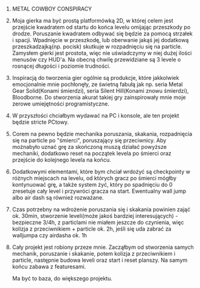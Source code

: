 1. METAL COWBOY CONSPIRACY

2. Moja gierka ma być prostą platformówką 2D, w której celem jest przejście kwadratem od startu do końca levelu omijając przeszkody po drodze.
   Poruszanie kwadratem odbywać się będzie za pomocą strzałek i spacji.
   Wpadnięcie w przeszkodę, lub oberwanie jakąś jej dodatkową przeszkadzajką(np. pocisk) skutkuje w rozpadnięciu się na particle.
   Zamysłem gierki jest prostota, więc nie uświadczymy w niej dużej ilości menusów czy HUD'a.
   Na obecną chwilę przewidziane są 3 levele o rosnącej długości i poziomie trudności.

3. Inspiracją do tworzenia gier ogólnie są produkcje, które jakkolwiek emocjonalnie mnie pochłonęły, ze świetną fabułą
   jak np. seria Metal Gear Solid(Konami śmierdzi), seria Silent Hill(Konami znowu śmierdzi), Bloodborne. Do stworzenia akurat takiej gry zainspirowały mnie moje
   zerowe umiejętności programistyczne.

4. W przyszłości chciałbym wydawać na PC i konsole, ale ten projekt będzie stricte PCtowy.

5. Corem na pewno będzie mechanika poruszania, skakania, rozpadnięcia się na particle po "śmierci", poruszający się przeciwnicy.
   Aby możnabyło uznać grę za skończoną muszą działać powyższe mechaniki, dodatkowo reset na początek levela po śmierci
   oraz przejście do kolejnego levela na końcu.
   
6. Dodatkowymi elementami, które bym chciał wrdożyć są checkpointy w różnych miejscach na levelu, od których gracz po śmierci 
   mógłby kontynuować grę, a także system żyć, który po spadnięciu do 0 zresetuje cały level i przywróci gracza na start.
   Ewentualny wall jump albo air dash są również rozważane.
   
7. Czas potrzebny na wdrożenie poruszania się i skakania powinien zająć ok. 30min, stworzenie leveli(może jakoś bardziej interesujących) - bezpieczne 
   3/4h, z particlami nie miałem jeszcze do czynienia, więc kolizja z przeciwnikiem + particle ok. 2h, jeśli się uda zabrać za walljumpa czy airdasha
   ok. 1h

8. Cały projekt jest robiony przeze mnie. Zacząłbym od stworzenia samych mechanik, poruszanie i skakanie, potem kolizja z przeciwnikiem i particle,
   następnie budowa leveli oraz start i reset planszy. Na samym końcu zabawa z featuresami.
   
   Ma być to baza, do większego projektu.
